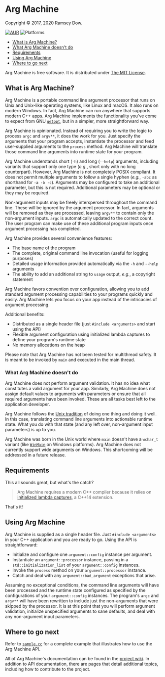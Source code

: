 # Arg Machine

Copyright &copy; 2017, 2020 Ramsey Dow.

[![AUR](https://img.shields.io/badge/license-MIT-blue.svg?maxAge=2592000)]()
![Platforms](https://img.shields.io/badge/platform-macOS%20|%20Linux%20|%20Windows-lightgrey.svg)

- [What is Arg Machine?](#1)
- [What Arg Machine doesn't do](#2)
- [Requirements](#3)
- [Using Arg Machine](#4)
- [Where to go next](#5)

Arg Machine is free software. It is distributed under [The MIT License](https://spdx.org/licenses/MIT).

## <a id="1"></a> What is Arg Machine?

Arg Machine is a portable command line argument processor that runs on Unix and Unix-like operating systems, like Linux and macOS. It also runs on modern Windows. In fact, Arg Machine can run anywhere that supports modern C++ apps. Arg Machine implements the functionality you've come to expect from GNU [`getopt`](https://www.gnu.org/software/libc/manual/html_node/Getopt.html), but in a simpler, more straightforward way.

Arg Machine is opinionated. Instead of requiring you to write the logic to process `argc` and `argv**`, it does the work for you. Just specify the arguments that your program accepts, instantiate the processor and feed user-supplied arguments to the `process` method. Arg Machine will translate those command line arguments into runtime state for your program.

Arg Machine understands short (`-h`) and long (`--help`) arguments, including variants that support only one type (*e.g.*, short only with no long counterpart). However, Arg Machine is not completely POSIX compliant. It does not permit multiple arguments to follow a single hyphen (*e.g.*, `-abc` as shorthand for `-a -b -c`). Arguments may be configured to take an additional parameter, but this is not required. Additional parameters may be optional or they may be required.

Non-argument inputs may be freely interspersed throughout the command line. These will be ignored by the argument processor. In fact, arguments will be removed as they are processed, leaving `argv**` to contain only the non-argument inputs. `argc` is automatically updated to the correct count. The user program can make use of these additional program inputs once argument processing has completed.

Arg Machine provides several convenience features:

- The base name of the program
- The complete, original command line invocation (useful for logging purposes)
- Detailed usage information provided automatically via the `-h` and `--help` arguments
- The ability to add an additional string to `usage` output, *e.g.*, a copyright statement

Arg Machine favors convention over configuration, allowing you to add standard argument processing capabilities to your programs quickly and easily. Arg Machine lets you focus on your app instead of the intricacies of argument processing.

Additional benefits:

- Distributed as a single header file (just `#include <arguments>` and start using the API)
- Flexible argument configuration using initialized lambda captures to define your program's runtime state
- No memory allocations on the heap

Please note that Arg Machine has not been tested for multithread safety. It is meant to be invoked by `main` and executed in the main thread.

### <a id="2"></a> What Arg Machine doesn't do

Arg Machine does not perform argument validation. It has no idea what constitutes a valid argument for your app. Similarly, Arg Machine does not assign default values to arguments with parameters or ensure that all required arguments have been invoked. These are all tasks best left to the application developer.

Arg Machine follows the [Unix tradition](https://en.wikipedia.org/wiki/Unix_philosophy) of doing one thing and doing it well. In this case, translating command line arguments into actionable runtime state. What you do with that state (and any left over, non-argument input parameters) is up to you.

Arg Machine was born in the Unix world where `main` doesn't have a `wchar_t` variant (like [`WinMain`](https://msdn.microsoft.com/en-us/library/windows/desktop/ms633559(v=vs.85).aspx) on Windows platforms). Arg Machine does not currently support wide arguments on Windows. This shortcoming will be addressed in a future release.

## <a id="3"></a> Requirements

This all sounds great, but what's the catch?

> Arg Machine requires a modern C++ compiler because it relies on [initialized lambda captures](http://en.cppreference.com/w/cpp/language/lambda), a C++14 extension.

That's it!

## <a id="4"></a> Using Arg Machine

Arg Machine is supplied as a single header file. Just `#include <arguments>` in your C++ application and you are ready to go. Using the API is straightforward:

- Initialize and configure one `argument::config` instance per argument.
- Instantiate an `argument::processor` instance, passing in a `std::initialization_list` of your `argument::config` instances.
- Invoke the `process` method on your `argument::processor` instance.
- Catch and deal with any `argument::bad_argument` exceptions that arise.

Assuming no exceptional conditions, the command line arguments will have been processed and the runtime state configured as specified by the configurations of your `argument::config` instances. The program's `argc` and `argv**` will have been rewritten to include just the non-arguments that were skipped by the processor. It is at this point that you will perform argument validation, initialize unspecified arguments to sane defaults, and deal with any non-argument input parameters.

## <a id="5"></a> Where to go next

Refer to [`sample.cc`](https://github.com/yesmar/arg_machine/blob/main/sample.cc) for a complete example that illustrates how to use the Arg Machine API.

All of Arg Machine's documentation can be found in the [project wiki](https://github.com/yesmar/arg_machine/wiki). In addition to API documentation, there are pages that detail additional topics, including how to contribute to the project.
